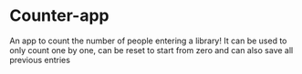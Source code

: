 # Counter-app
An app to count the number of people entering a library!
It can be used to only count one by one, can be reset to start from zero and can also save all previous entries
